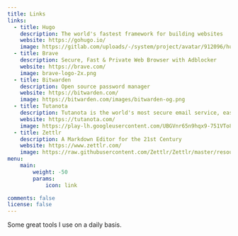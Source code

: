 ```yaml
---
title: Links
links:
  - title: Hugo
    description: The world's fastest framework for building websites
    website: https://gohugo.io/
    image: https://gitlab.com/uploads/-/system/project/avatar/912096/hugo.png
  - title: Brave
    description: Secure, Fast & Private Web Browser with Adblocker
    website: https://brave.com/
    image: brave-logo-2x.png
  - title: Bitwarden
    description: Open source password manager
    website: https://bitwarden.com/
    image: https://bitwarden.com/images/bitwarden-og.png
  - title: Tutanota
    description: Tutanota is the world's most secure email service, easy to use and private by design.
    website: https://tutanota.com/
    image: https://play-lh.googleusercontent.com/UBGVnr65n9hqx9-751VTo8d8l-9_bTzwcAzwXa5k-QQ-4UYKu0wY8I8v7Vzq-T4_lQ
  - title: Zettlr
    description: A Markdown Editor for the 21st Century
    website: https://www.zettlr.com/
    image: https://raw.githubusercontent.com/Zettlr/Zettlr/master/resources/icons/png/512x512.png
menu:
    main: 
        weight: -50
        params:
            icon: link

comments: false
license: false
---
```


Some great tools I use on a daily basis.